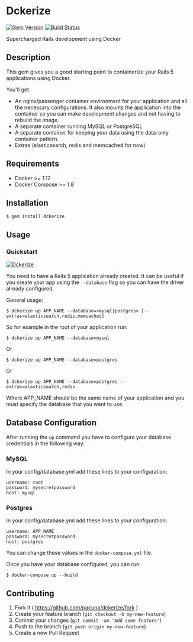 # Dckerize
[![Gem Version](https://badge.fury.io/rb/dckerize.svg)](http://badge.fury.io/rb/dckerize)
[![Build Status](https://travis-ci.org/pacuna/dckerize.svg?branch=master)](https://travis-ci.org/pacuna/dckerize)

Supercharged Rails development using Docker

## Description

This gem gives you a good starting point to containerize your Rails 5 applications using Docker.

You'll get

- An nginx/passenger container environment for your application and all the necessary configurations. It also mounts the application into the container so you can make development changes and not having to rebuild the image.
- A separate container running MySQL or PostgreSQL
- A separate container for keeping your data using the data-only container pattern.
- Extras (elasticsearch, redis and memcached for now)

## Requirements

- Docker >= 1.12
- Docker Compose >= 1.8

## Installation

    $ gem install dckerize

## Usage

### Quickstart

[![Dckerize](http://img.youtube.com/vi/PGlPKbHIOBc/0.jpg)](http://www.youtube.com/watch?v=PGlPKbHIOBc "Dckerize Quickstart")

You need to have a Rails 5 application already created. It can be useful if you
create your app using the `--database` flag so you can have the driver already configured.

General usage:

    $ dckerize up APP_NAME --database=<mysql|postgres> [--extras=elasticsearch,redis,memcached]

So for example in the root of your application run:

    $ dckerize up APP_NAME --database=mysql

Or

    $ dckerize up APP_NAME --database=postgres

Or

    $ dckerize up APP_NAME --database=postgres --extras=elasticsearch,redis

Where APP_NAME should be the same name of your application and you must specify the database
that you want to use.

## Database Configuration

After running the `up` command you have to configure your database credentials
in the following way:

### MySQL
In your config/database.yml add these lines to your configuration:

    username: root
    password: mysecretpassword
    host: mysql

### Postgres
In your config/database.yml add these lines to your configuration:

    username: APP_NAME
    password: mysecretpassword
    host: postgres

You can change these values in the `docker-compose.yml` file.

Once you have your database configured, you can run:

```
$ docker-compose up --build
```

## Contributing

1. Fork it ( https://github.com/pacuna/dckerize/fork )
2. Create your feature branch (`git checkout -b my-new-feature`)
3. Commit your changes (`git commit -am 'Add some feature'`)
4. Push to the branch (`git push origin my-new-feature`)
5. Create a new Pull Request
